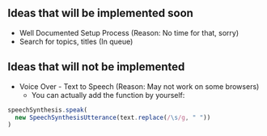 ## Ideas that will be implemented soon
- Well Documented Setup Process (Reason: No time for that, sorry)
- Search for topics, titles (In queue)

## Ideas that will not be implemented 
- Voice Over - Text to Speech (Reason: May not work on some browsers)
  - You can actually add the function by yourself:
```js
speechSynthesis.speak(
  new SpeechSynthesisUtterance(text.replace(/\s/g, " "))
)
```
    

